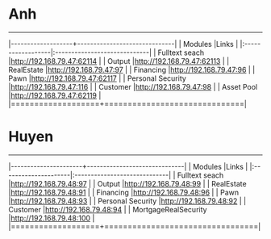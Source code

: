 # Anh
------

|-------------------+------------------------------|
| Modules           |Links                         |
|:------------------|:-----------------------------|
| Fulltext seach    |<http://192.168.79.47:62114>  |
| Output            |<http://192.168.79.47:62113>  |
| RealEstate        |<http://192.168.79.47:97>     |
| Financing         |<http://192.168.79.47:96>     |
| Pawn              |<http://192.168.79.47:62117>  |
| Personal Security |<http://192.168.79.47:116>    |
| Customer          |<http://192.168.79.47:98>     |
| Asset Pool        |<http://192.168.79.47:62119>  |
|===================+==============================|

# Huyen
------

|----------------------+------------------------------|
| Modules              |Links                         |
|:---------------------|:-----------------------------|
| Fulltext seach       |<http://192.168.79.48:97>     |
| Output               |<http://192.168.79.48:99>     |
| RealEstate           |<http://192.168.79.48:91>     |
| Financing            |<http://192.168.79.48:96>     |
| Pawn                 |<http://192.168.79.48:93>     |
| Personal Security    |<http://192.168.79.48:92>     |
| Customer             |<http://192.168.79.48:94>     |
| MortgageRealSecurity |<http://192.168.79.48:100>    |
|===================+=================================|

